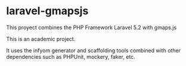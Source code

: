 # laravel-gmapsjs
This proyect combines the PHP Framework Laravel 5.2 with gmaps.js

This is an academic project.

It uses the infyom generator and scaffolding tools combined with other dependencies such as PHPUnit, mockery, faker, etc.
